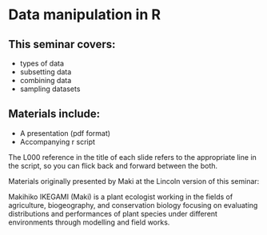 # Data manipulation in R

## This seminar covers: 

* types of data
* subsetting data
* combining data
* sampling datasets

## Materials include:

* A presentation (pdf format) 
* Accompanying r script

The L000 reference in the title of each slide refers to the appropriate line in the script, so you can flick back and forward between the both.

Materials originally presented by Maki at the Lincoln version of this seminar:

Makihiko IKEGAMI (Maki) is a plant ecologist working in the fields of agriculture, biogeography, and conservation biology focusing on evaluating distributions and performances of plant species under different environments through modelling and field works.
 